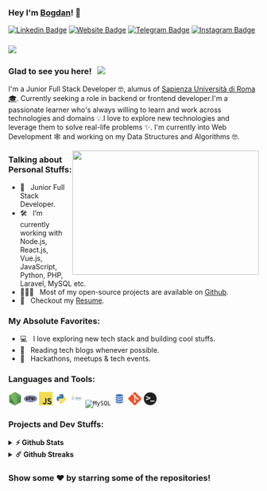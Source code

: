 ### Hey I'm [Bogdan](https://github.com/Natain/)! 👋
[![Linkedin Badge](https://img.shields.io/badge/-LinkedIn-0e76a8?style=flat-square&logo=Linkedin&logoColor=white)](https://www.linkedin.com/in/natain/)
[![Website Badge](https://img.shields.io/badge/Website-3b5998?style=flat-square&logo=google-chrome&logoColor=white)](https://natain-portfolio.netlify.app/)
[![Telegram Badge](https://img.shields.io/badge/-Telegram-0088cc?style=flat-square&logo=Telegram&logoColor=white)](https://t.me/NatainBogdan)
[![Instagram Badge](https://img.shields.io/badge/-Instagram-e4405f?style=flat-square&logo=Instagram&logoColor=white)](https://www.instagram.com/natainbogdan/)


###
[![](https://gitscores.herokuapp.com/badge?username=Natain&label=Gitscore%20Profile%20Score&style=for-the-badge&color=0088cc)](https://gitscores.herokuapp.com/)
###


### Glad to see you here! &nbsp; ![](https://visitor-badge.glitch.me/badge?page_id=Natain&style=flat-square&color=0088cc)






I'm a Junior Full Stack Developer 🤓, alumus of [Sapienza Università di Roma 🎓](https://www.uniroma1.it/it/pagina-strutturale/home). Currently seeking a role in backend or frontend developer.I'm a passionate learner who's always willing to learn and work across technologies and domains 💡.I love to explore new technologies and leverage them to solve real-life problems ✨.
I'm currently into Web Development 🕸️ and working on my Data Structures and Algorithms 🤓.




<img align="right" height="250" width="375" alt="" src="https://github.com/Natain/natain-bogdan-programing/blob/main/natain-bogdan-programmer.gif" />


### Talking about Personal Stuffs:


- 🚀 &nbsp; Junior Full Stack Developer.
-  🛠 &nbsp; I’m currently working with Node.js, React.js, Vue.js, JavaScript, Python, PHP, Laravel, MySQL etc.
 - 👨🏻‍💻 &nbsp; Most of my open-source projects are available on [Github](https://github.com/Natain?tab=repositories).
  - 📝 &nbsp; Checkout my [Resume](https://github.com/Natain/My-resume-2021/blob/main/Resume.pdf).
 
 ### My Absolute Favorites:
 - 💻 &nbsp; I love exploring new tech stack and building cool stuffs.
 - 📰 &nbsp; Reading tech blogs whenever possible.
 - 🍕 &nbsp; Hackathons, meetups & tech events.
 
 ### Languages and Tools:
<code><img height="27" src="https://raw.githubusercontent.com/github/explore/80688e429a7d4ef2fca1e82350fe8e3517d3494d/topics/nodejs/nodejs.png" alt="nodejs"></code>
<code><img height="27" src="https://raw.githubusercontent.com/github/explore/80688e429a7d4ef2fca1e82350fe8e3517d3494d/topics/php/php.png" alt="php"></code>
<code><img height="27" src="https://raw.githubusercontent.com/github/explore/80688e429a7d4ef2fca1e82350fe8e3517d3494d/topics/javascript/javascript.png" alt="javascript"></code>
<code><img height="27" src="https://raw.githubusercontent.com/github/explore/80688e429a7d4ef2fca1e82350fe8e3517d3494d/topics/python/python.png" alt="python"></code>
<code><img height="27" src="https://raw.githubusercontent.com/github/explore/80688e429a7d4ef2fca1e82350fe8e3517d3494d/topics/java/java.png" alt="java"></code>
<code><img height="27" src="https://encrypted-tbn0.gstatic.com/images?q=tbn%3AANd9GcSTTzPAw-55ssm1Im594xYZ9eRQu2JylrkYLg&usqp=CAU" alt="MySQL"></code>
<code><img height="27" src="https://raw.githubusercontent.com/github/explore/80688e429a7d4ef2fca1e82350fe8e3517d3494d/topics/sql/sql.png" alt="sql"></code>
<code><img height="27" src="https://raw.githubusercontent.com/devicons/devicon/master/icons/git/git-original.svg" alt="git"></code>
<code><img height="27" src="https://raw.githubusercontent.com/github/explore/80688e429a7d4ef2fca1e82350fe8e3517d3494d/topics/terminal/terminal.png" alt="terminal"></code>

### Projects and Dev Stuffs:

<details>
  <summary><b>⚡ Github Stats</b></summary>

  <br />
  <img height="180em" src="https://github-readme-stats.vercel.app/api?username=Natain&show_icons=true&hide_border=true&&count_private=true&include_all_commits=true" />
  <img height="180em" src="https://github-readme-stats.vercel.app/api/top-langs/?username=Natain&show_icons=true&hide_border=true&layout=compact&langs_count=8"/>
</details>

<details>
  <summary><b>☄️ Github Streaks</b></summary>

  <br />
  <img height="180em" src="https://github-readme-streak-stats.herokuapp.com/?user=Natain&hide_border=true" />
</details>

### Show some ❤️ by starring some of the repositories!

<div align="center">




